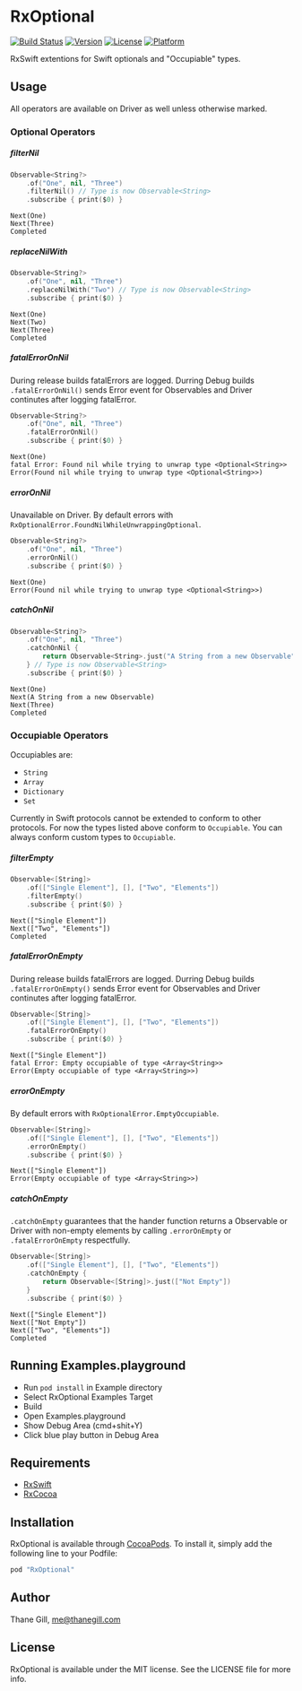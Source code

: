 # RxOptional

[![Build Status](https://travis-ci.org/RxSwiftCommunity/RxOptional.svg?branch=master)](https://travis-ci.org/RxSwiftCommunity/RxOptional)
[![Version](https://img.shields.io/cocoapods/v/RxOptional.svg?style=flat)](http://cocoapods.org/pods/RxOptional)
[![License](https://img.shields.io/cocoapods/l/RxOptional.svg?style=flat)](http://cocoapods.org/pods/RxOptional)
[![Platform](https://img.shields.io/cocoapods/p/RxOptional.svg?style=flat)](http://cocoapods.org/pods/RxOptional)


RxSwift extentions for Swift optionals and "Occupiable" types.

## Usage

All operators are available on Driver as well unless otherwise marked.

### Optional Operators

##### filterNil
```swift
Observable<String?>
    .of("One", nil, "Three")
    .filterNil() // Type is now Observable<String>
    .subscribe { print($0) }
```
```text
Next(One)
Next(Three)
Completed
```

##### replaceNilWith
```swift
Observable<String?>
    .of("One", nil, "Three")
    .replaceNilWith("Two") // Type is now Observable<String>
    .subscribe { print($0) }
```
```text
Next(One)
Next(Two)
Next(Three)
Completed
```

##### fatalErrorOnNil
During release builds fatalErrors are logged. Durring Debug builds
`.fatalErrorOnNil()` sends Error event for Observables and Driver
continutes after logging fatalError.
```swift
Observable<String?>
    .of("One", nil, "Three")
    .fatalErrorOnNil()
    .subscribe { print($0) }
```
```text
Next(One)
fatal Error: Found nil while trying to unwrap type <Optional<String>>
Error(Found nil while trying to unwrap type <Optional<String>>)
```

##### errorOnNil
Unavailable on Driver. By default errors with
`RxOptionalError.FoundNilWhileUnwrappingOptional`.
```swift
Observable<String?>
    .of("One", nil, "Three")
    .errorOnNil()
    .subscribe { print($0) }
```
```text
Next(One)
Error(Found nil while trying to unwrap type <Optional<String>>)
```

##### catchOnNil
```swift
Observable<String?>
    .of("One", nil, "Three")
    .catchOnNil {
        return Observable<String>.just("A String from a new Observable")
    } // Type is now Observable<String>
    .subscribe { print($0) }
```
```text
Next(One)
Next(A String from a new Observable)
Next(Three)
Completed
```

### Occupiable Operators

Occupiables are:

- `String`
- `Array`
- `Dictionary`
- `Set`

Currently in Swift protocols cannot be extended to conform to other protocols.
For now the types listed above conform to `Occupiable`. You can always conform
custom types to `Occupiable`.

##### filterEmpty
```swift
Observable<[String]>
    .of(["Single Element"], [], ["Two", "Elements"])
    .filterEmpty()
    .subscribe { print($0) }
```
```text
Next(["Single Element"])
Next(["Two", "Elements"])
Completed
```

##### fatalErrorOnEmpty
During release builds fatalErrors are logged. Durring Debug builds
`.fatalErrorOnEmpty()` sends Error event for Observables and Driver
continutes after logging fatalError.
```swift
Observable<[String]>
    .of(["Single Element"], [], ["Two", "Elements"])
    .fatalErrorOnEmpty()
    .subscribe { print($0) }
```
```text
Next(["Single Element"])
fatal Error: Empty occupiable of type <Array<String>>
Error(Empty occupiable of type <Array<String>>)
```

##### errorOnEmpty
By default errors with `RxOptionalError.EmptyOccupiable`.
```swift
Observable<[String]>
    .of(["Single Element"], [], ["Two", "Elements"])
    .errorOnEmpty()
    .subscribe { print($0) }
```
```text
Next(["Single Element"])
Error(Empty occupiable of type <Array<String>>)
```

##### catchOnEmpty
`.catchOnEmpty` guarantees that the hander function returns a Observable or Driver with
non-empty elements by calling `.errorOnEmpty` or `.fatalErrorOnEmpty`
respectfully.
```swift
Observable<[String]>
    .of(["Single Element"], [], ["Two", "Elements"])
    .catchOnEmpty {
        return Observable<[String]>.just(["Not Empty"])
    }
    .subscribe { print($0) }
```
```text
Next(["Single Element"])
Next(["Not Empty"])
Next(["Two", "Elements"])
Completed
```

## Running Examples.playground

- Run `pod install` in Example directory
- Select RxOptional Examples Target
- Build
- Open Examples.playground
- Show Debug Area (cmd+shit+Y)
- Click blue play button in Debug Area

## Requirements

- [RxSwift](https://github.com/ReactiveX/RxSwift)
- [RxCocoa](https://github.com/ReactiveX/RxSwift)

## Installation

RxOptional is available through [CocoaPods](http://cocoapods.org). To install
it, simply add the following line to your Podfile:

```ruby
pod "RxOptional"
```

## Author

Thane Gill, me@thanegill.com

## License

RxOptional is available under the MIT license. See the LICENSE file for more info.
